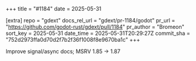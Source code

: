 +++
title = "#1184"
date = 2025-05-31

[extra]
repo = "gdext"
docs_rel_url = "gdext/pr-1184/godot"
pr_url = "https://github.com/godot-rust/gdext/pull/1184"
pr_author = "Bromeon"
sort_key = 2025-05-31
date_time = 2025-05-31T20:29:27Z
commit_sha = "752d2973ffa0d70d2f7b2f36f1008f8e9670ba1c"
+++

Improve signal/async docs; MSRV 1.85 -> 1.87
